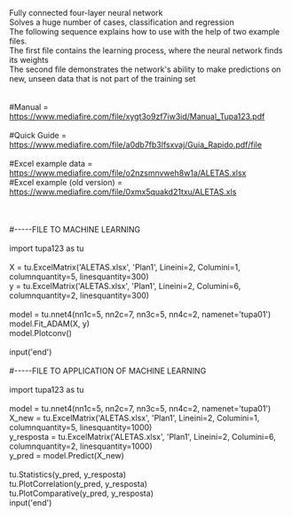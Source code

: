Fully connected four-layer neural network <br>
Solves a huge number of cases, classification and regression <br>
The following sequence explains how to use with the help of two example files. <br>
The first file contains the learning process, where the neural network finds its weights <br>
The second file demonstrates the network's ability to make predictions on new, unseen data that is not part of the training set <br>
<br>
<br>
#Manual = https://www.mediafire.com/file/xygt3o9zf7iw3id/Manual_Tupa123.pdf <br>
<br>
#Quick Guide = https://www.mediafire.com/file/a0db7fb3lfsxvaj/Guia_Rapido.pdf/file <br>
<br>
#Excel example data = https://www.mediafire.com/file/o2nzsmnvweh8w1a/ALETAS.xlsx<br>
#Excel example (old version) = https://www.mediafire.com/file/0xmx5quakd21txu/ALETAS.xls <br>
<br>
<br>
<br>
#-----FILE TO MACHINE LEARNING <br>
<br>
import tupa123 as tu <br>
<br>
X = tu.ExcelMatrix('ALETAS.xlsx', 'Plan1', Lineini=2, Columini=1, columnquantity=5, linesquantity=300) <br>
y = tu.ExcelMatrix('ALETAS.xlsx', 'Plan1', Lineini=2, Columini=6, columnquantity=2, linesquantity=300) <br>
<br>
model = tu.nnet4(nn1c=5, nn2c=7, nn3c=5, nn4c=2, namenet='tupa01') <br>
model.Fit_ADAM(X, y) <br>
model.Plotconv() <br>
<br>
input('end') <br>
<br>
#-----FILE TO APPLICATION OF MACHINE LEARNING <br>
<br>
import tupa123 as tu <br>
<br>
model = tu.nnet4(nn1c=5, nn2c=7, nn3c=5, nn4c=2, namenet='tupa01') <br>
X_new = tu.ExcelMatrix('ALETAS.xlsx', 'Plan1', Lineini=2, Columini=1, columnquantity=5, linesquantity=1000) <br>
y_resposta = tu.ExcelMatrix('ALETAS.xlsx', 'Plan1', Lineini=2, Columini=6, columnquantity=2, linesquantity=1000) <br>
y_pred = model.Predict(X_new) <br>
<br>
tu.Statistics(y_pred, y_resposta) <br>
tu.PlotCorrelation(y_pred, y_resposta) <br>
tu.PlotComparative(y_pred, y_resposta) <br>
input('end') <br>
<br>